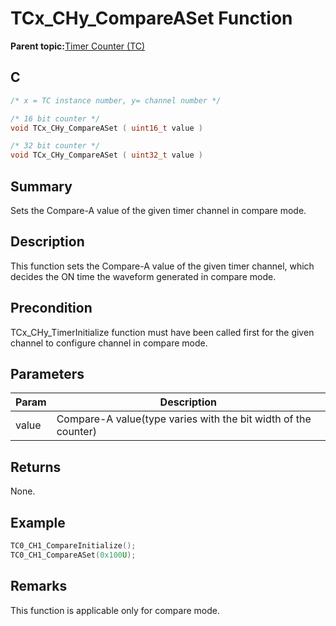 # TCx\_CHy\_CompareASet Function

**Parent topic:**[Timer Counter \(TC\)](GUID-B7C79854-BBCD-49B3-9EA3-C379E6A5FCE0.md)

## C

```c
/* x = TC instance number, y= channel number */

/* 16 bit counter */
void TCx_CHy_CompareASet ( uint16_t value )

/* 32 bit counter */
void TCx_CHy_CompareASet ( uint32_t value )
```

## Summary

Sets the Compare-A value of the given timer channel in compare mode.

## Description

This function sets the Compare-A value of the given timer channel, which decides the ON time the waveform generated in compare mode.

## Precondition

TCx\_CHy\_TimerInitialize function must have been called first for the given channel to configure channel in compare mode.

## Parameters

|Param|Description|
|-----|-----------|
|value|Compare-A value\(type varies with the bit width of the counter\)|

## Returns

None.

## Example

```c
TC0_CH1_CompareInitialize();
TC0_CH1_CompareASet(0x100U);
```

## Remarks

This function is applicable only for compare mode.

